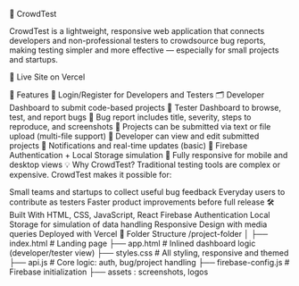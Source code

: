 🧪 CrowdTest



CrowdTest is a lightweight, responsive web application that connects developers and non-professional testers to crowdsource bug reports, making testing simpler and more effective — especially for small projects and startups.

🚀 Live Site on Vercel

📌 Features
👤 Login/Register for Developers and Testers
🗂 Developer Dashboard to submit code-based projects
🧪 Tester Dashboard to browse, test, and report bugs
📝 Bug report includes title, severity, steps to reproduce, and screenshots
📄 Projects can be submitted via text or file upload (multi-file support)
🔁 Developer can view and edit submitted projects
🔔 Notifications and real-time updates (basic)
🎯 Firebase Authentication + Local Storage simulation
📱 Fully responsive for mobile and desktop views
💡 Why CrowdTest?
Traditional testing tools are complex or expensive. CrowdTest makes it possible for:

Small teams and startups to collect useful bug feedback
Everyday users to contribute as testers
Faster product improvements before full release
🛠 Built With
HTML, CSS, JavaScript, React
Firebase Authentication
Local Storage for simulation of data handling
Responsive Design with media queries
Deployed with Vercel
📂 Folder Structure
/project-folder │ ├── index.html # Landing page ├── app.html # Inlined dashboard logic (developer/tester view) ├── styles.css # All styling, responsive and themed ├── api.js # Core logic: auth, bug/project handling ├── firebase-config.js # Firebase initialization ├── assets : screenshots, logos
